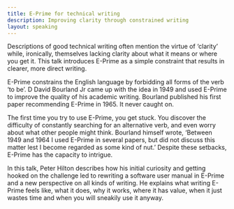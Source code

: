 ```yaml
---
title: E-Prime for technical writing
description: Improving clarity through constrained writing
layout: speaking
---
```


Descriptions of good technical writing often mention the virtue of ‘clarity’ while, ironically, themselves lacking clarity about what it means or where you get it. This talk introduces E-Prime as a simple constraint that results in clearer, more direct writing.

E-Prime constrains the English language by forbidding all forms of the verb ‘to be’. D David Bourland Jr came up with the idea in 1949 and used E-Prime to improve the quality of his academic writing. Bourland published his first paper recommending E-Prime in 1965. It never caught on.

The first time you try to use E-Prime, you get stuck. You discover the difficulty of constantly searching for an alternative verb, and even worry about what other people might think. Bourland himself wrote, ‘Between 1949 and 1964 I used E-Prime in several papers, but did not discuss this matter lest I become regarded as some kind of nut.’ Despite these setbacks, E-Prime has the capacity to intrigue.

In this talk, Peter Hilton describes how his initial curiosity and getting hooked on the challenge led to rewriting a software user manual in E-Prime and a new perspective on all kinds of writing. He explains what writing E-Prime feels like, what it does, why it works, where it has value, when it just wastes time and when you will sneakily use it anyway.
